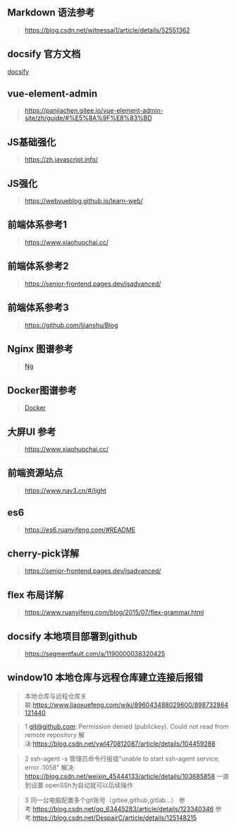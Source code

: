 ## Markdown 语法参考
>https://blog.csdn.net/witnessai1/article/details/52551362

## docsify 官方文档
[docsify](https://docsify.js.org/#/zh-cn/ ':include :type=iframe width=100% height=768px')

## vue-element-admin
>https://panjiachen.gitee.io/vue-element-admin-site/zh/guide/#%E5%8A%9F%E8%83%BD

## JS基础强化
>https://zh.javascript.info/

## JS强化
>https://webvueblog.github.io/learn-web/

## 前端体系参考1
>https://www.xiaohuochai.cc/

## 前端体系参考2
>https://senior-frontend.pages.dev/jsadvanced/

## 前端体系参考3
>https://github.com/ljianshu/Blog

## Nginx 图谱参考
>[Ng](https://www.processon.com/view/link/6392f54d1efad451e017f464 ':include :type=iframe width=100% height=768px')

## Docker图谱参考
>[Docker](https://www.processon.com/view/link/6392f56e0e3e744af16bd3bf ':include :type=iframe width=100% height=768px')


## 大屏UI 参考
>https://www.xiaohuochai.cc/

## 前端资源站点
>https://www.nav3.cn/#/light

## es6
>https://es6.ruanyifeng.com/#README

## cherry-pick详解
>https://senior-frontend.pages.dev/jsadvanced/

## flex 布局详解
>https://www.ruanyifeng.com/blog/2015/07/flex-grammar.html

## docsify 本地项目部署到github
>https://segmentfault.com/a/1190000038320425

## window10 本地仓库与远程仓库建立连接后报错 
>本地仓库与远程仓库关联:https://www.liaoxuefeng.com/wiki/896043488029600/898732864121440

>1 git@github.com: Permission denied (publickey). Could not read from remote repository 
解决:https://blog.csdn.net/ywl470812087/article/details/104459288 

>2 ssh-agent -s 管理员命令行报错"unable to start ssh-agent service, error :1058"
解决: https://blog.csdn.net/weixin_45444133/article/details/103685858 一直到设置 openSSh为自动就可以后续操作

>3 同一台电脑配置多个git账号（gitlee,github,gitlab...）
参考:https://blog.csdn.net/qq_63445283/article/details/123340346
参考:https://blog.csdn.net/DespairC/article/details/125148215

